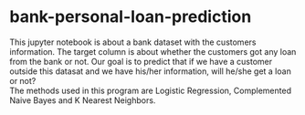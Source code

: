 # bank-personal-loan-prediction
This jupyter notebook is about a bank dataset with the customers information.
The target column is about whether the customers got any loan from the bank or not.
Our goal is to predict that if we have a customer outside this datasat and we have his/her information,
will he/she get a loan or not?<br/>
The methods used in this program are Logistic Regression, Complemented Naive Bayes and K Nearest Neighbors.

